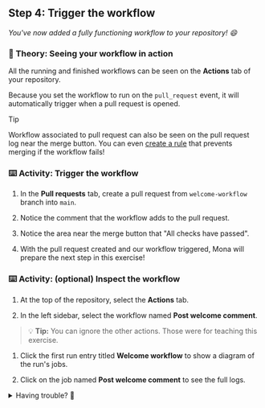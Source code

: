 ## Step 4: Trigger the workflow

_You've now added a fully functioning workflow to your repository! :smile:_

### 📖 Theory: Seeing your workflow in action

All the running and finished workflows can be seen on the **Actions** tab of your repository.

Because you set the workflow to run on the `pull_request` event, it will automatically trigger when a pull request is opened.

> [!TIP]
> Workflow associated to pull request can also be seen on the pull request log near the merge button. You can even [create a rule](https://docs.github.com/en/repositories/configuring-branches-and-merges-in-your-repository/managing-rulesets/available-rules-for-rulesets#require-status-checks-to-pass-before-merging) that prevents merging if the workflow fails! 

### ⌨️ Activity: Trigger the workflow

1. In the **Pull requests** tab, create a pull request from `welcome-workflow` branch into `main`.

1. Notice the comment that the workflow adds to the pull request.

1. Notice the area near the merge button that "All checks have passed".

1. With the pull request created and our workflow triggered, Mona will prepare the next step in this exercise!

### ⌨️ Activity: (optional) Inspect the workflow

1. At the top of the repository, select the **Actions** tab.

1. In the left sidebar, select the workflow named **Post welcome comment**.

  > 💡 **Tip:** You can ignore the other actions. Those were for teaching this exercise.

1. Click the first run entry titled **Welcome workflow** to show a diagram of the run's jobs.

1. Click on the job named **Post welcome comment** to see the full logs.


<details>
<summary>Having trouble? 🤷</summary><br/>

- Check the **Actions** tab for workflow run details and errors.

</details>
